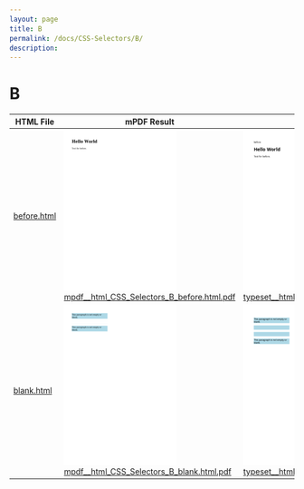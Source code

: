 ```yaml
---
layout: page
title: B
permalink: /docs/CSS-Selectors/B/
description: 
---
```


# B
| HTML File | mPDF Result | typeset.sh Result | PDFreactor Result |
|---------|---------|---------|---------|
| [before.html](/html/CSS%20Selectors/B/before.html) | ![](mpdf__html_CSS_Selectors_B_before.html.png) [mpdf__html_CSS_Selectors_B_before.html.pdf](mpdf__html_CSS_Selectors_B_before.html.pdf) | ![](typeset__html_CSS_Selectors_B_before.html.png) [typeset__html_CSS_Selectors_B_before.html.pdf](typeset__html_CSS_Selectors_B_before.html.pdf) | ![](pdfreactor__html_CSS_Selectors_B_before.html.png) [pdfreactor__html_CSS_Selectors_B_before.html.pdf](pdfreactor__html_CSS_Selectors_B_before.html.pdf) |
| [blank.html](/html/CSS%20Selectors/B/blank.html) | ![](mpdf__html_CSS_Selectors_B_blank.html.png) [mpdf__html_CSS_Selectors_B_blank.html.pdf](mpdf__html_CSS_Selectors_B_blank.html.pdf) | ![](typeset__html_CSS_Selectors_B_blank.html.png) [typeset__html_CSS_Selectors_B_blank.html.pdf](typeset__html_CSS_Selectors_B_blank.html.pdf) | ![](pdfreactor__html_CSS_Selectors_B_blank.html.png) [pdfreactor__html_CSS_Selectors_B_blank.html.pdf](pdfreactor__html_CSS_Selectors_B_blank.html.pdf) |
